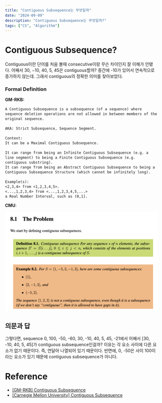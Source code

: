 ```yaml
---
title: "Contiguous Subsequence는 무엇일까"
date: "2024-09-09"
description: "Contiguous Subsequence는 무엇일까?"
tags: ["CS", "Algorithm"]
---
```


# Contiguous Subsequence?
Contiguous이란 단어를 처음 볼때 consecutive이랑 무슨 차이인지 잘 이해가 안됐다. 어째서 30, −10, 40, 5, 45은 contiguous할까? 중간에 -10가 있어서 연속적으로 증가하지 않는데. 그래서 contiguous의 정확한 의미를 찾아보았다.

### Formal Definition

**GM-RKB:**

    A Contiguous Subsequence is a subsequence (of a sequence) where sequence deletion operations are not allowed in between members of the original sequence.

    AKA: Strict Subsequence, Sequence Segment.
    
    Context:
    It can be a Maximal Contiguous Subsequence.

    It can range from being an Infinite Contiguous Subsequence (e.g. a line segment) to being a Finite Contiguous Subsequence (e.g. contiguous substring).
    It can range from being an Abstract Contiguous Subsequence to being a Contiguous Subsequence Structure (which cannot be infinitely long).
    
    Example(s):
    <2,3,4> from <1,2,3,4,5>.
    <...,1,2,3,4> from <...,1,2,3,4,5,...>
    a Real Number Interval, such as (0,1].

**CMU**:

![contig](../../images/CS/cmucontig.png)

## 의문과 답
그렇다면, sequence 0, 100, -50, -60, 30, -10, 40, 5, 45, -21에서 어째서 [30, -10, 40, 5, 45]가 contiguous subsequence인걸까? 이유는 각 요소 사이에 다른 요소가 없기 때문이다. 즉, 연달아 나열되어 있기 때문이다. 반면에, 0, -50은 사이 100이라는 요소가 있기 때문에 contiguous subsequence가 아니다.

# Reference
- [[GM-RKB] Contiguous Subsequence](https://www.gabormelli.com/RKB/Contiguous_Subsequence)
- [[Carnegie Mellon University] Contiguous Subsequence](https://www.cs.cmu.edu/afs/cs/academic/class/15210-s15/www/lectures/mcs-notes.pdf)
